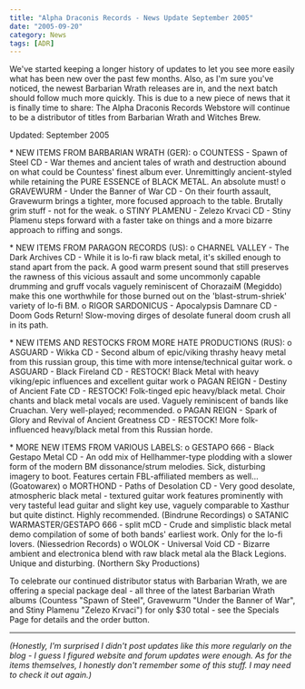 ```yaml
---
title: "Alpha Draconis Records - News Update September 2005"
date: "2005-09-20"
category: News
tags: [ADR]
---
```


We've started keeping a longer history of updates to let you see more easily what has been new over the past few months. Also, as I'm sure you've noticed, the newest Barbarian Wrath releases are in, and the next batch should follow much more quickly. This is due to a new piece of news that it is finally time to share: The Alpha Draconis Records Webstore will continue to be a distributor of titles from Barbarian Wrath and Witches Brew.

Updated: September 2005

\* NEW ITEMS FROM BARBARIAN WRATH (GER): 
 o COUNTESS - Spawn of Steel CD - War themes and ancient tales of wrath and destruction abound on what could be Countess' finest album ever. Unremittingly ancient-styled while retaining the PURE ESSENCE of BLACK METAL. An absolute must! 
 o GRAVEWURM - Under the Banner of War CD - On their fourth assault, Gravewurm brings a tighter, more focused approach to the table. Brutally grim stuff - not for the weak. 
 o STINY PLAMENU - Zelezo Krvaci CD - Stiny Plamenu steps forward with a faster take on things and a more bizarre approach to riffing and songs.

\* NEW ITEMS FROM PARAGON RECORDS (US): 
 o CHARNEL VALLEY - The Dark Archives CD - While it is lo-fi raw black metal, it's skilled enough to stand apart from the pack. A good warm present sound that still preserves the rawness of this vicious assault and some uncommonly capable drumming and gruff vocals vaguely reminiscent of ChorazaiM (Megiddo) make this one worthwhile for those burned out on the 'blast-strum-shriek' variety of lo-fi BM. 
 o RIGOR SARDONICUS - Apocalypsis Damnare CD - Doom Gods Return! Slow-moving dirges of desolate funeral doom crush all in its path.

\* NEW ITEMS AND RESTOCKS FROM MORE HATE PRODUCTIONS (RUS): 
 o ASGUARD - Wikka CD - Second album of epic/viking thrashy heavy metal from this russian group, this time with more intense/technical guitar work. 
 o ASGUARD - Black Fireland CD - RESTOCK! Black Metal with heavy viking/epic influences and excellent guitar work 
 o PAGAN REIGN - Destiny of Ancient Fate CD - RESTOCK! Folk-tinged epic heavy/black metal. Choir chants and black metal vocals are used. Vaguely reminiscent of bands like Cruachan. Very well-played; recommended. 
 o PAGAN REIGN - Spark of Glory and Revival of Ancient Greatness CD - RESTOCK! More folk-influenced heavy/black metal from this Russian horde.

\* MORE NEW ITEMS FROM VARIOUS LABELS: 
 o GESTAPO 666 - Black Gestapo Metal CD - An odd mix of Hellhammer-type plodding with a slower form of the modern BM dissonance/strum melodies. Sick, disturbing imagery to boot. Features certain FBL-affiliated members as well… (Goatowarex) 
 o MORTHOND - Paths of Desolation CD - Very good desolate, atmospheric black metal - textured guitar work features prominently with very tasteful lead guitar and slight key use, vaguely comparable to Xasthur but quite distinct. Highly recommended. (Bindrune Recordings) 
 o SATANIC WARMASTER/GESTAPO 666 - split mCD - Crude and simplistic black metal demo compilation of some of both bands' earliest work. Only for the lo-fi lovers. (Niessedrion Records) 
 o WOLOK - Universal Void CD - Bizarre ambient and electronica blend with raw black metal ala the Black Legions. Unique and disturbing. (Northern Sky Productions)

To celebrate our continued distributor status with Barbarian Wrath, we are offering a special package deal - all three of the latest Barbarian Wrath albums (Countess "Spawn of Steel", Gravewurm "Under the Banner of War", and Stiny Plamenu "Zelezo Krvaci") for only $30 total - see the Specials Page for details and the order button.

***

*(Honestly, I'm surprised I didn't post updates like this more regularly on the blog - I guess I figured website and forum updates were enough. As for the items themselves, I honestly don't remember some of this stuff. I may need to check it out again.)*
